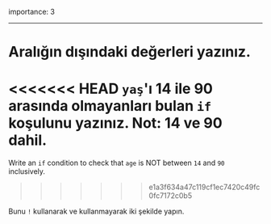importance: 3

---

# Aralığın dışındaki değerleri yazınız.

<<<<<<< HEAD
`yaş`'ı 14 ile 90 arasında olmayanları bulan `if` koşulunu yazınız. Not: 14 ve 90 dahil.
=======
Write an `if` condition to check that `age` is NOT between `14` and `90` inclusively.
>>>>>>> e1a3f634a47c119cf1ec7420c49fc0fc7172c0b5

Bunu `!` kullanarak ve kullanmayarak iki şekilde yapın.
